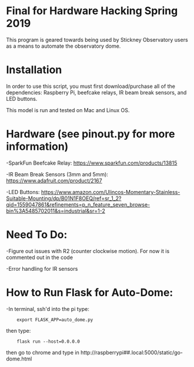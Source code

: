 # Final for Hardware Hacking Spring 2019

This program is geared towards being used by Stickney Observatory users as a means to automate the observatory dome.

# Installation

In order to use this script, you must first download/purchase all of the dependencies: Raspberry Pi, beefcake relays, IR beam break sensors, and LED buttons.

This model is run and tested on Mac and Linux OS.

# Hardware (see pinout.py for more information)
-SparkFun Beefcake Relay: https://www.sparkfun.com/products/13815

-IR Beam Break Sensors (3mm and 5mm): https://www.adafruit.com/product/2167

-LED Buttons: https://www.amazon.com/Ulincos-Momentary-Stainless-Suitable-Mounting/dp/B01N1F8OEQ/ref=sr_1_2?qid=1559047861&refinements=p_n_feature_seven_browse-bin%3A5485702011&s=industrial&sr=1-2

# Need To Do:
-Figure out issues with R2 (counter clockwise motion). For now it is commented out in the code

-Error handling for IR sensors

# How to Run Flask for Auto-Dome:
-In terminal, ssh'd into the pi type:
```
    export FLASK_APP=auto_dome.py
```
then type: 
```
    flask run --host=0.0.0.0
```
then go to chrome and type in http://raspberrypi##.local:5000/static/go-dome.html

